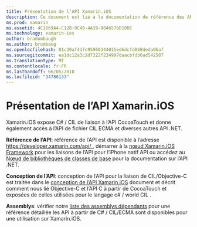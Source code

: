 ```yaml
---
title: Présentation de l’API Xamarin.iOS
description: Ce document est lié à la documentation de référence des API de Xamarin, un guide qui décrit la conception de l’API de Xamarin.iOS et une liste d’assemblys qui sont disponibles pour une utilisation dans le développement de Xamarin.
ms.prod: xamarin
ms.assetid: 4C1669A4-C12B-9C49-4A39-9046576D10DC
ms.technology: xamarin-ios
author: bradumbaugh
ms.author: brumbaug
ms.openlocfilehash: 81c30af4d7c95960344015ed6dcfd868deda06af
ms.sourcegitcommit: ea1dc12a3c2d7322f234997daacbfdb6ad542507
ms.translationtype: MT
ms.contentlocale: fr-FR
ms.lasthandoff: 06/05/2018
ms.locfileid: "34786133"
---
```

# <a name="xamarinios-api-overview"></a>Présentation de l’API Xamarin.iOS

Xamarin.iOS expose C# / CIL de liaison à l’API CocoaTouch et donne également accès à l’API de fichier CIL ECMA et diverses autres API .NET.

 **Référence de l’API**: référence de l’API est disponible à l’adresse [ https://developer.xamarin.com/api/ ](https://developer.xamarin.com/api/), démarrer à la [nœud Xamarin.iOS Framework](https://developer.xamarin.com/api/root/ios-unified/) pour les liaisons de l’API pour l’iPhone natif API ou accédez au [ Nœud de bibliothèques de classes de base](https://developer.xamarin.com/api/root/classlib/) pour la documentation sur l’API .NET.

 **Conception de l’API**: conception de l’API pour la liaison de CIL/Objective-C est traitée dans le [conception de l’API Xamarin.iOS](~/ios/internals/api-design/index.md) document et décrit comment nous lié Objective-C et l’API C à partir de CocoaTouch et exposées de celles utilisées pour le langage c# / world CIL .

 **Assemblys**: vérifier notre [liste des assemblys dépendants](~/cross-platform/internals/available-assemblies.md) pour une référence détaillée les API à partir de C# / CIL/ECMA sont disponibles pour une utilisation sur Xamarin.iOS.
